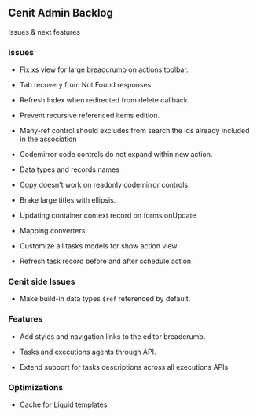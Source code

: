
## Cenit Admin Backlog

Issues & next features

### Issues

- Fix xs view for large breadcrumb on actions toolbar.

- Tab recovery from Not Found responses.

- Refresh Index when redirected from delete callback.

- Prevent recursive referenced items edition.
 
- Many-ref control should excludes from search the ids already included in the association

- Codemirror code controls do not expand within new action.

- Data types and records names

- Copy doesn't work on readonly codemirror controls.

- Brake large titles with ellipsis.

- Updating container context record on forms onUpdate

- Mapping converters

- Customize all tasks models for show action view

- Refresh task record before and after schedule action

### Cenit side Issues

- Make build-in data types `$ref` referenced by default.

### Features

- Add styles and navigation links to the editor breadcrumb.

- Tasks and executions agents through API.

- Extend support for tasks descriptions across all executions APIs

### Optimizations

- Cache for Liquid templates
